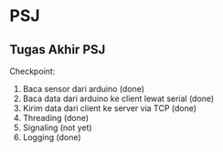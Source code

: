 # PSJ
## Tugas Akhir PSJ
Checkpoint:
1. Baca sensor dari arduino (done)
2. Baca data dari arduino ke client lewat serial (done)
3. Kirim data dari client ke server via TCP (done)
4. Threading (done)
5. Signaling (not yet)
6. Logging (done)
